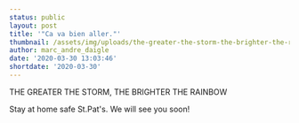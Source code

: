 ```yaml
---
status: public
layout: post
title: '"Ca va bien aller."'
thumbnail: /assets/img/uploads/the-greater-the-storm-the-brighter-the-rainbow.jpg
author: marc_andre_daigle
date: '2020-03-30 13:03:46'
shortdate: '2020-03-30'
---
```

THE GREATER THE STORM, THE BRIGHTER THE RAINBOW



Stay at home safe St.Pat's.  We will see you soon!